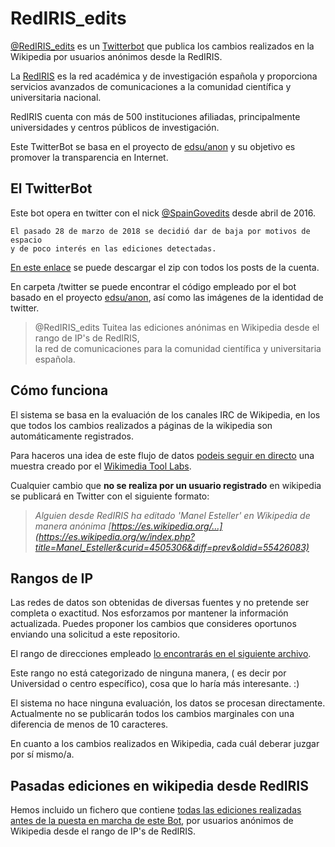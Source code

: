 # RedIRIS_edits

[@RedIRIS_edits](https://twitter.com/RedIRIS_edits) es un [Twitterbot](http://en.wikipedia.org/wiki/Twitterbot) que publica los cambios realizados en la Wikipedia por usuarios anónimos desde la RedIRIS.

La [RedIRIS](http://www.rediris.es) es la red académica y de investigación española y proporciona servicios avanzados de comunicaciones a la comunidad científica y universitaria nacional. 

RedIRIS cuenta con más de 500 instituciones afiliadas, principalmente universidades y centros públicos de investigación.

Este TwitterBot se basa en el proyecto de [edsu/anon](https://github.com/edsu/anon) y su objetivo es promover la transparencia en Internet.


## El TwitterBot

Este bot opera en twitter con el nick [@SpainGovedits](https://twitter.com/SpainGovedits) desde abril de 2016.

	El pasado 28 de marzo de 2018 se decidió dar de baja por motivos de espacio 
	y de poco interés en las ediciones detectadas.

[En este enlace](twitter/719199624989446144_ec33d20b55fcd7037c23137d0a8e4fbc159a6dff.zip) se puede descargar el zip con todos los posts de la cuenta.

En carpeta /twitter se puede encontrar el código empleado por el bot basado en el proyecto [edsu/anon](https://github.com/edsu/anon), así como las imágenes de la identidad de twitter.

> @RedIRIS_edits
> Tuitea las ediciones anónimas en Wikipedia desde el rango de IP's de RedIRIS,   
> la red de comunicaciones para la comunidad científica y universitaria española.


## Cómo funciona

El sistema se basa en la evaluación de los canales IRC de Wikipedia, en los que todos los cambios realizados a páginas de la wikipedia son automáticamente registrados.

Para haceros una idea de este flujo de datos [podeis seguir en directo](http://wikistream.wmflabs.org) una muestra creado por el [Wikimedia Tool Labs](http://tools.wmflabs.org/).

Cualquier cambio que **no se realiza por un usuario registrado** en wikipedia se publicará en Twitter con el siguiente formato:

> _Alguien desde RedIRIS ha editado 'Manel Esteller' en Wikipedia de manera anónima [https://es.wikipedia.org/…](https://es.wikipedia.org/w/index.php?title=Manel_Esteller&curid=4505306&diff=prev&oldid=55426083)_

## Rangos de IP

Las redes de datos son obtenidas de diversas fuentes y no pretende ser completa o exactitud. Nos esforzamos por mantener la información actualizada. Puedes proponer los cambios que consideres oportunos enviando una solicitud a este repositorio.

El rango de direcciones empleado [lo encontrarás en el siguiente archivo](rediris-networks.json). 

Este rango no está categorizado de ninguna manera, ( es decir por Universidad o centro específico), cosa que lo haría más interesante. :)

El sistema no hace ninguna evaluación, los datos se procesan directamente. Actualmente no se publicarán todos los cambios marginales con una diferencia de menos de 10 caracteres.

En cuanto a los cambios realizados en Wikipedia, cada cuál deberar juzgar por sí mismo/a.


## Pasadas ediciones en wikipedia desde RedIRIS

Hemos incluido un fichero que contiene [todas las ediciones realizadas antes de la puesta en marcha de este Bot](rediris_parl_wikipedia.md), por usuarios anónimos de Wikipedia desde el rango de IP's de RedIRIS.




